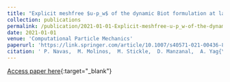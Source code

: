 ```yaml
---
title: "Explicit meshfree $u-p_w$ of the dynamic Biot formulation at large strain"
collection: publications
permalink: /publication/2021-01-01-Explicit-meshfree-u-p_w-of-the-dynamic-Biot-formulation-at-large-strain
date: 2021-01-01
venue: 'Computational Particle Mechanics'
paperurl: 'https://link.springer.com/article/10.1007/s40571-021-00436-8'
citation: ' P. Navas,  M. Molinos,  M. Stickle,  D. Manzanal,  A. Yag{\&quot;u}e,  M. Pastor, &quot;Explicit meshfree $u-p_w$ of the dynamic Biot formulation at large strain.&quot; Computational Particle Mechanics, 2021.'
---
```

[Access paper here](https://link.springer.com/article/10.1007/s40571-021-00436-8){:target="_blank"}
